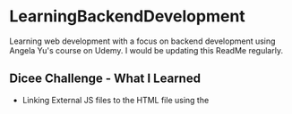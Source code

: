 # LearningBackendDevelopment
Learning web development with a focus on backend development using Angela Yu's course on Udemy. I would be updating this ReadMe regularly.

## Dicee Challenge - What I Learned
- Linking External JS files to the HTML file using the <script> tag
- Manipulation of the DOM using JavaScript and the document.querySelector property
- The working principle of Math.random() in JS and how to make it fit into my desired range.
  
## Drum Kit Challenge - What I Learned
- Adding sounds to websites using the Audio object
- Creating objects using function constructors
- Keyboard and Mouse event listeners
- Higher order and call back functions.
